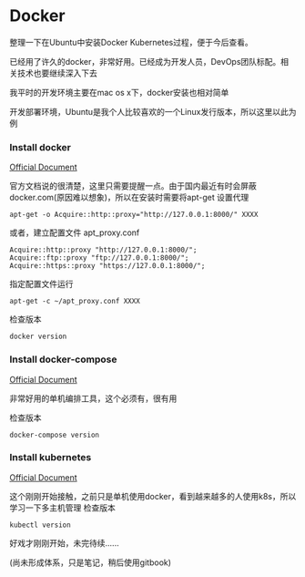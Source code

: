 # Docker

整理一下在Ubuntu中安装Docker Kubernetes过程，便于今后查看。

已经用了许久的docker，非常好用。已经成为开发人员，DevOps团队标配。相关技术也要继续深入下去

我平时的开发环境主要在mac os x下，docker安装也相对简单

开发部署环境，Ubuntu是我个人比较喜欢的一个Linux发行版本，所以这里以此为例

### Install docker

[Official Document](https://docs.docker.com/install/linux/docker-ce/ubuntu/)

官方文档说的很清楚，这里只需要提醒一点。由于国内最近有时会屏蔽docker.com(原因难以想象)，所以在安装时需要将apt-get 设置代理

`
apt-get -o Acquire::http::proxy="http://127.0.0.1:8000/" XXXX
`

或者，建立配置文件 apt_proxy.conf
```
Acquire::http::proxy "http://127.0.0.1:8000/"; 
Acquire::ftp::proxy "ftp://127.0.0.1:8000/"; 
Acquire::https::proxy "https://127.0.0.1:8000/"; 
```

指定配置文件运行

`
apt-get -c ~/apt_proxy.conf XXXX
`

检查版本

`
docker version
`

### Install docker-compose

[Official Document](https://docs.docker.com/compose/install/)

非常好用的单机编排工具，这个必须有，很有用

检查版本

`
docker-compose version
`

### Install kubernetes

[Official Document](https://kubernetes.io/docs/setup/independent/install-kubeadm/)

这个刚刚开始接触，之前只是单机使用docker，看到越来越多的人使用k8s，所以学习一下多主机管理
检查版本

`
kubectl version
`

好戏才刚刚开始，未完待续......

(尚未形成体系，只是笔记，稍后使用gitbook)